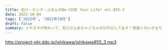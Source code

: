 ```yaml
---
title: 石川・ホンマ・ぶるんのBe-SIDE Your Life! vol.855-3
date: 2022-10-04
tags: ['2022年', '2022年10月']
draft: false
summary: イナズマが終わって、石川さんめちゃくちゃのびのびしてます！夜遅くのいきなりスカイプも！
---
```


http://project-phi.ddo.jp/ishikawa/ishikawa855_3.mp3
